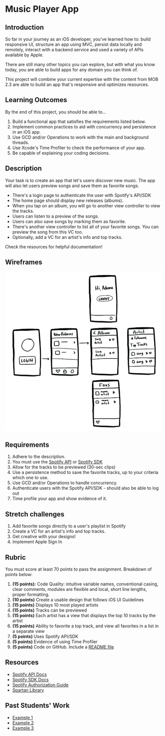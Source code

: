 # Music Player App

## Introduction

So far in your journey as an iOS developer, you've learned how to: build responsive UI, structure an app using MVC, persist data locally and remotely, interact with a backend service and used a variety of APIs available by Apple.

There are still many other topics you can explore, but with what you know today, you are able to build apps for any domain you can think of.

This project will combine your current expertise with the content from MOB 2.3 are able to build an app that's responsive and optimizes resources.

## Learning Outcomes

By the end of this project, you should be able to...

1. Build a functional app that satisfies the requirements listed below.
1. Implement common practices to aid with concurrency and persistence in an iOS app.
1. Use GCD and/or Operations to work with the main and background threads.
1. Use Xcode's Time Profiler to check the performance of your app.
1. Be capable of explaining your coding decisions.

## Description

Your task is to create an app that let's users discover new music. The app will also let users preview songs and save them as favorite songs.

- There's a login page to authenticate the user with Spotify's API/SDK
- The home page should display new releases (albums).
- When you tap on an album, you will go to another view controller to view the tracks.
- Users can listen to a preview of the songs.
- Users can also save songs by marking them as favorite.
- There's another view controller to list all of your favorite songs. You can preview the song from this VC too.
- Optionally, add a VC for an artist's info and top tracks.

Check the resources for helpful documentation!


## Wireframes

![wireframe](wire.jpeg)

## Requirements

1. Adhere to the description.
1. You must use the [Spotify API](https://developer.spotify.com/documentation/web-api/) or [Spotify SDK](https://developer.spotify.com/documentation/ios/)
1. Allow for the tracks to be previewed (30-sec clips)
1. Use a persistence method to save the favorite tracks, up to your criteria which one to use.
1. Use GCD and/or Operations to handle concurrency.
1. Authenticate users with the Spotify API/SDK - should also be able to log out
1. Time profile your app and show evidence of it.

## Stretch challenges

1. Add favorite songs directly to a user's playlist in Spotify
1. Create  a VC for an artist's info and top tracks.
1. Get creative with your designs!
1. Implement Apple Sign In

## Rubric

You must score at least 70 points to pass the assignment. Breakdown of points below:

1. **(15 points):** Code Quality: intuitive variable names, conventional casing, clear comments, modules are flexible and local, short line lengths, proper formatting.
1. **(10 points)** Create a usable design that follows iOS UI Guidelines
1. **(15 points)** Displays 10 most played artists
1. **(15 points)** Tracks can be previewed
1. **(15 points)** Each artist has a view that displays the top 10 tracks by the artist
1. **(15 points)** Ability to favorite a top track, and view all favorites in a list in a separate view
1. **(5 points)** Uses Spotify API/SDK
1. **(5 points)** Evidence of using Time Profiler
1. **(5 points)** Code on GitHub. Include a [README file](https://github.com/matiassingers/awesome-readme)

## Resources
- [Spotify API Docs](https://developer.spotify.com/documentation/web-api/)
- [Spotify SDK Docs](https://developer.spotify.com/documentation/ios/)
- [Spotify Authorization Guide](https://developer.spotify.com/documentation/general/guides/authorization-guide/)
- [Spartan Library](https://github.com/Daltron/Spartan)

## Past Students' Work

- [Example 1](https://github.com/MondaleFelix/MusicApp)
- [Example 2](https://github.com/caocmai/spotiFav)
- [Example 3](https://github.com/ellojess/cantatio)
